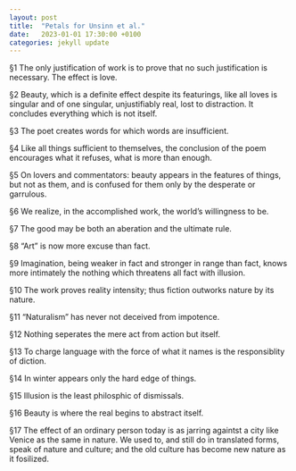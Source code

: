 ```yaml
---
layout: post
title:  "Petals for Unsinn et al."
date:   2023-01-01 17:30:00 +0100
categories: jekyll update
---
```



§1 The only justification of work is to prove that no such justification is necessary. The effect is love. 

§2 Beauty, which is a definite effect despite its featurings, like all loves is singular and of one singular, unjustifiably real, lost to distraction. It concludes everything which is not itself.

§3 The poet creates words for which words are insufficient.

§4 Like all things sufficient to themselves, the conclusion of the poem encourages what it refuses, what is more than enough.

§5 On lovers and commentators: beauty appears in the features of things, but not as them, and is confused for them only by the desperate or garrulous. 

§6 We realize, in the accomplished work, the world’s willingness to be.

§7 The good may be both an aberation and the ultimate rule.

§8 “Art” is now more excuse than fact.

§9 Imagination, being weaker in fact and stronger in range than fact, knows more intimately the nothing which threatens all fact with illusion.

§10 The work proves reality intensity; thus fiction outworks nature by its nature. 

§11 “Naturalism” has never not deceived from impotence. 

§12 Nothing seperates the mere act from action but itself. 

§13 To charge language with the force of what it names is the responsiblity of diction.

§14 In winter appears only the hard edge of things.

§15 Illusion is the least philosphic of dismissals. 

§16 Beauty is where the real begins to abstract itself.

§17 The effect of an ordinary person today is as jarring againtst a city like Venice as the same in nature. We used to, and still do in translated forms, speak of nature and culture; and the old culture has become new nature as it fosilized. 

